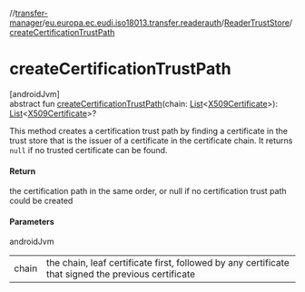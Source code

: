 //[transfer-manager](../../../index.md)/[eu.europa.ec.eudi.iso18013.transfer.readerauth](../index.md)/[ReaderTrustStore](index.md)/[createCertificationTrustPath](create-certification-trust-path.md)

# createCertificationTrustPath

[androidJvm]\
abstract fun [createCertificationTrustPath](create-certification-trust-path.md)(chain: [List](https://kotlinlang.org/api/latest/jvm/stdlib/kotlin.collections/-list/index.html)&lt;[X509Certificate](https://developer.android.com/reference/kotlin/java/security/cert/X509Certificate.html)&gt;): [List](https://kotlinlang.org/api/latest/jvm/stdlib/kotlin.collections/-list/index.html)&lt;[X509Certificate](https://developer.android.com/reference/kotlin/java/security/cert/X509Certificate.html)&gt;?

This method creates a certification trust path by finding a certificate in the trust store that is the issuer of a certificate in the certificate chain. It returns `null` if no trusted certificate can be found.

#### Return

the certification path in the same order, or null if no certification trust path could be created

#### Parameters

androidJvm

| | |
|---|---|
| chain | the chain, leaf certificate first, followed by any certificate that signed the previous certificate |
